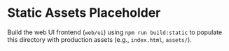 # Static Assets Placeholder

Build the web UI frontend (`web/ui`) using `npm run build:static` to populate this directory with production assets (e.g., `index.html`, `assets/`).
